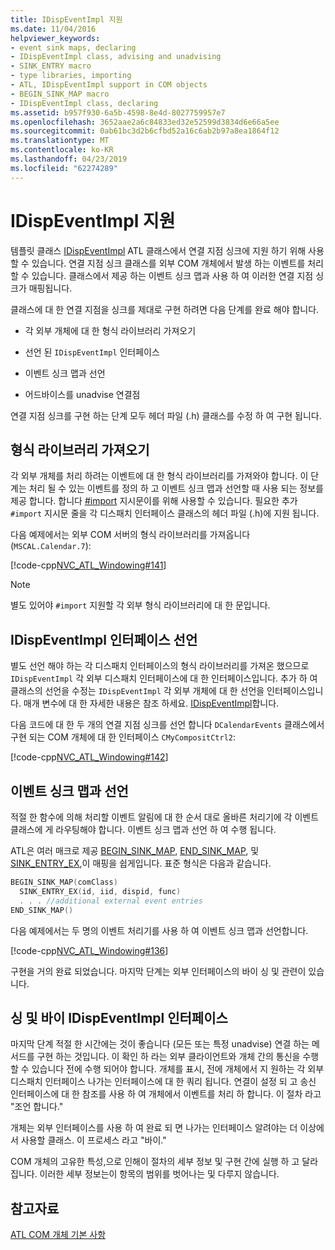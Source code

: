 ```yaml
---
title: IDispEventImpl 지원
ms.date: 11/04/2016
helpviewer_keywords:
- event sink maps, declaring
- IDispEventImpl class, advising and unadvising
- SINK_ENTRY macro
- type libraries, importing
- ATL, IDispEventImpl support in COM objects
- BEGIN_SINK_MAP macro
- IDispEventImpl class, declaring
ms.assetid: b957f930-6a5b-4598-8e4d-8027759957e7
ms.openlocfilehash: 3652aae2a6c84833ed32e52599d3834d6e66a5ee
ms.sourcegitcommit: 0ab61bc3d2b6cfbd52a16c6ab2b97a8ea1864f12
ms.translationtype: MT
ms.contentlocale: ko-KR
ms.lasthandoff: 04/23/2019
ms.locfileid: "62274289"
---
```

# <a name="supporting-idispeventimpl"></a>IDispEventImpl 지원

템플릿 클래스 [IDispEventImpl](../atl/reference/idispeventimpl-class.md) ATL 클래스에서 연결 지점 싱크에 지원 하기 위해 사용할 수 있습니다. 연결 지점 싱크 클래스를 외부 COM 개체에서 발생 하는 이벤트를 처리할 수 있습니다. 클래스에서 제공 하는 이벤트 싱크 맵과 사용 하 여 이러한 연결 지점 싱크가 매핑됩니다.

클래스에 대 한 연결 지점을 싱크를 제대로 구현 하려면 다음 단계를 완료 해야 합니다.

- 각 외부 개체에 대 한 형식 라이브러리 가져오기

- 선언 된 `IDispEventImpl` 인터페이스

- 이벤트 싱크 맵과 선언

- 어드바이스를 unadvise 연결점

연결 지점 싱크를 구현 하는 단계 모두 헤더 파일 (.h) 클래스를 수정 하 여 구현 됩니다.

## <a name="importing-the-type-libraries"></a>형식 라이브러리 가져오기

각 외부 개체를 처리 하려는 이벤트에 대 한 형식 라이브러리를 가져와야 합니다. 이 단계는 처리 될 수 있는 이벤트를 정의 하 고 이벤트 싱크 맵과 선언할 때 사용 되는 정보를 제공 합니다. 합니다 [#import](../preprocessor/hash-import-directive-cpp.md) 지시문이를 위해 사용할 수 있습니다. 필요한 추가 `#import` 지시문 줄을 각 디스패치 인터페이스 클래스의 헤더 파일 (.h)에 지원 됩니다.

다음 예제에서는 외부 COM 서버의 형식 라이브러리를 가져옵니다 (`MSCAL.Calendar.7`):

[!code-cpp[NVC_ATL_Windowing#141](../atl/codesnippet/cpp/supporting-idispeventimpl_1.h)]

> [!NOTE]
>  별도 있어야 `#import` 지원할 각 외부 형식 라이브러리에 대 한 문입니다.

## <a name="declaring-the-idispeventimpl-interfaces"></a>IDispEventImpl 인터페이스 선언

별도 선언 해야 하는 각 디스패치 인터페이스의 형식 라이브러리를 가져온 했으므로 `IDispEventImpl` 각 외부 디스패치 인터페이스에 대 한 인터페이스입니다. 추가 하 여 클래스의 선언을 수정는 `IDispEventImpl` 각 외부 개체에 대 한 선언을 인터페이스입니다. 매개 변수에 대 한 자세한 내용은 참조 하세요. [IDispEventImpl](../atl/reference/idispeventimpl-class.md)합니다.

다음 코드에 대 한 두 개의 연결 지점 싱크를 선언 합니다 `DCalendarEvents` 클래스에서 구현 되는 COM 개체에 대 한 인터페이스 `CMyCompositCtrl2`:

[!code-cpp[NVC_ATL_Windowing#142](../atl/codesnippet/cpp/supporting-idispeventimpl_2.h)]

## <a name="declaring-an-event-sink-map"></a>이벤트 싱크 맵과 선언

적절 한 함수에 의해 처리할 이벤트 알림에 대 한 순서 대로 올바른 처리기에 각 이벤트 클래스에 게 라우팅해야 합니다. 이벤트 싱크 맵과 선언 하 여 수행 됩니다.

ATL은 여러 매크로 제공 [BEGIN_SINK_MAP](reference/composite-control-macros.md#begin_sink_map), [END_SINK_MAP](reference/composite-control-macros.md#end_sink_map), 및 [SINK_ENTRY_EX](reference/composite-control-macros.md#sink_entry_ex),이 매핑을 쉽게입니다. 표준 형식은 다음과 같습니다.

```cpp
BEGIN_SINK_MAP(comClass)
  SINK_ENTRY_EX(id, iid, dispid, func)
  . . . //additional external event entries
END_SINK_MAP()
```

다음 예제에서는 두 명의 이벤트 처리기를 사용 하 여 이벤트 싱크 맵과 선언합니다.

[!code-cpp[NVC_ATL_Windowing#136](../atl/codesnippet/cpp/supporting-idispeventimpl_3.h)]

구현을 거의 완료 되었습니다. 마지막 단계는 외부 인터페이스의 바이 싱 및 관련이 있습니다.

## <a name="advising-and-unadvising-the-idispeventimpl-interfaces"></a>싱 및 바이 IDispEventImpl 인터페이스

마지막 단계 적절 한 시간에는 것이 좋습니다 (모든 또는 특정 unadvise) 연결 하는 메서드를 구현 하는 것입니다. 이 확인 하 라는 외부 클라이언트와 개체 간의 통신을 수행할 수 있습니다 전에 수행 되어야 합니다. 개체를 표시, 전에 개체에서 지 원하는 각 외부 디스패치 인터페이스 나가는 인터페이스에 대 한 쿼리 됩니다. 연결이 설정 되 고 송신 인터페이스에 대 한 참조를 사용 하 여 개체에서 이벤트를 처리 하 합니다. 이 절차 라고 "조언 합니다."

개체는 외부 인터페이스를 사용 하 여 완료 되 면 나가는 인터페이스 알려야는 더 이상에서 사용할 클래스. 이 프로세스 라고 "바이."

COM 개체의 고유한 특성,으로 인해이 절차의 세부 정보 및 구현 간에 실행 하 고 달라 집니다. 이러한 세부 정보는이 항목의 범위를 벗어나는 및 다루지 않습니다.

## <a name="see-also"></a>참고자료

[ATL COM 개체 기본 사항](../atl/fundamentals-of-atl-com-objects.md)
